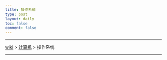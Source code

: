 ```yaml
---
title: 操作系统
type: post
layout: daily
toc: false
comment: false
---
```

---
[wiki](/gknows/wiki) > [计算机](/gknows/计算机) > 操作系统

---
